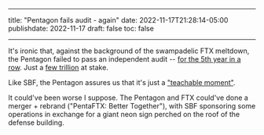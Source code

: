 
---
title: "Pentagon fails audit - again"
date: 2022-11-17T21:28:14-05:00
publishdate: 2022-11-17
draft: false
toc: false

---

It's ironic that, against the background of the swampadelic FTX meltdown, the Pentagon failed to pass an independent audit -- <a href="https://www.stripes.com/theaters/us/2022-11-16/pentagon-financial-audit-8075353.html" target="blank">for the 5th year in a row<a>. Just a <a href="https://news.antiwar.com/2022/11/16/pentagon-fails-fifth-consecutive-audit-amid-ukraine-oversight-concerns/" target="blank">few trillion</a> at stake. 

Like SBF, the Pentagon assures us that it's just a <a href="https://www.defensenews.com/pentagon/2022/11/16/dod-fails-audit-cites-ukraine-as-teachable-moment-in-accountability/" target="blank">"teachable moment"</a>.  
  
It could've been worse I suppose. The Pentagon and FTX could've done a merger + rebrand ("PentaFTX: Better Together"), with SBF sponsoring some operations in exchange for a giant neon sign perched on the roof of the defense building.
 


